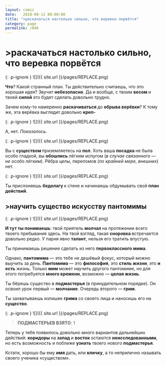 ```yaml
---
layout: comic
date:   2018-08-11 00:00:00 
title: ">раскачаться настолько сильно, что веревка порвётся"
category: page
permalink: /046
---
```

# >раскачаться настолько сильно, что веревка порвётся

{: .p-ignore }
![]({{ site.url }}/pages/REPLACE.png)

<strong>Что</strong>? Какой странный план. Ты действительно считаешь, что это хорошая идея? Звучит <strong>небезопасно</strong>. Да и вообще, с твоим <strong>весом </strong>и твоей <strong>силой </strong>это будет сделать довольно трудно.

Зачем кому-то намеренно <strong>раскачиваться </strong>до <strong>обрыва верёвки</strong>? К тому же, эта верёвка выглядит довольно <strong>креп-</strong>

{: .p-ignore }
![]({{ site.url }}/pages/REPLACE.png)

А, нет. <em>Показалось</em>.

{: .p-ignore }
![]({{ site.url }}/pages/REPLACE.png)

Вы с <strong>существом </strong>приземляетесь на <strong>пол</strong>. Хоть ваша <strong>посадка </strong>не была особо гладкой, вы <strong>обошлись </strong>лёгким испугом (<em>в случае связанного — не особо лёгким</em>). Рёбра целы, переломов (<em>по крайней мере, внешних</em>) нет.

{: .p-ignore }
![]({{ site.url }}/pages/REPLACE.png)

Ты прислоняешь <strong>бедолагу </strong>к стене и начинаешь обдумывать свой <strong>план действий</strong>.

## >научить существо искусству пантомимы

{: .p-ignore }
![]({{ site.url }}/pages/REPLACE.png)

<strong>И тут ты понимаешь</strong>: твой приятель <strong>молчал </strong>на протяжении всего твоего пребывания здесь. На твой взгляд, такая <strong>сноровка </strong>встречается довольно редко. У парня явно <strong>талант</strong>, нельзя его тратить впустую.

Ты принимаешь решение сделать из него <strong>первоклассного мима</strong>.

Однако, <strong>пантомима </strong>— это тебе не дешёвый фокус, который можно выучить за день. <strong>Пантомима </strong>— это <strong>философия</strong>, это <strong>стиль жизни</strong>, это <strong>и есть</strong> жизнь. Только <strong>мим </strong>может научить другого пантомиме, но для этого потребуется <strong>много времени</strong>, возможно — <strong>целая жизнь</strong>.

Ты бёрешь существо в <strong>подмастерья </strong>(в принудительном порядке). Он освоил урок первый — <strong>молчание</strong>. Очередь второго — <strong>грим</strong>.

Ты захватываешь излишек <strong>грима </strong>со своего лица и наносишь его на <strong>существо</strong>.

{: .p-ignore }
![]({{ site.url }}/pages/REPLACE.png)

<blockquote><strong>ПОДМАСТЕРЬЕВ ВЗЯТО</strong>: 1</blockquote>

Теперь у тебя появилось довольно много вариантов дальнейших действий: <strong>коридоры </strong>на <strong>запад </strong>и <strong>восток </strong>остаются <strong>неисследованными</strong>, но есть возможность и поближе <strong>узнать </strong>твоего нового <strong>подмастерья</strong>. 

Кстати, хорошо бы ему <strong>имя </strong>дать, или <strong>кличку</strong>, а то неприлично называть своего ученика «существом».
